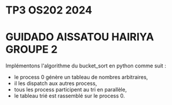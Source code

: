# **TP3 OS202 2024**

# **GUIDADO AISSATOU HAIRIYA GROUPE 2**

Implémentons l'algorithme du bucket_sort en python comme suit :

* le process 0 génère un tableau de nombres arbitraires,
* il les dispatch aux autres process,
* tous les process participent au tri en parallèle,
* le tableau trié est rassemblé sur le process 0.
